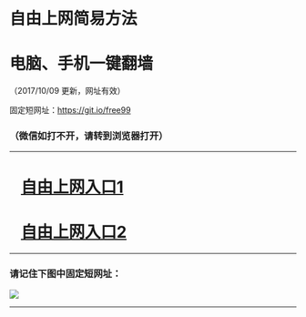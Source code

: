 ﻿# 自由上网简易方法

# 电脑、手机一键翻墙

（2017/10/09 更新，网址有效）

固定短网址：https://git.io/free99

### （微信如打不开，请转到浏览器打开）


***





# &nbsp;&nbsp; <a href="http://ft2427814091.fwq-tz-1001.info/fwqtz01.html?t=100900114968 " target="_blank">自由上网入口1</a>
# &nbsp;&nbsp; <a href="http://ft1321032229.fwq-tz-1002.info/fwqtz02.html?t=100900123627 " target="_blank">自由上网入口2</a>
***

### 请记住下图中固定短网址：

<img src="https://s3-us-west-2.amazonaws.com/fwq-1001/yjfq-20170905okok.png" /> 


***

